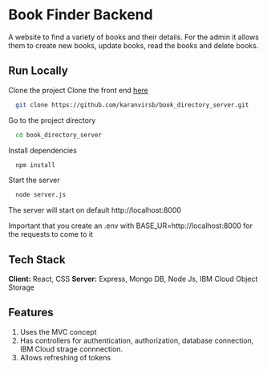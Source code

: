 # Book Finder Backend

A website to find a variety of books and their details. For the admin it allows them to create new books, update books, read the books and delete books. 

## Run Locally

Clone the project
Clone the front end [here](https://github.com/karanvirsb/book_directory_client)

```bash
  git clone https://github.com/karanvirsb/book_directory_server.git
```

Go to the project directory

```bash
  cd book_directory_server
```

Install dependencies

```bash
  npm install
```

Start the server

```bash
  node server.js
```

The server will start on default http://localhost:8000 

Important  that you create an .env with BASE_UR=http://localhost:8000 for the requests to come to it

## Tech Stack
**Client:** React, CSS
**Server:** Express, Mongo DB, Node Js, IBM Cloud Object Storage

## Features
1. Uses the MVC concept
2. Has controllers for authentication, authorization, database connection, IBM Cloud strage connnection. 
3. Allows refreshing of tokens 
